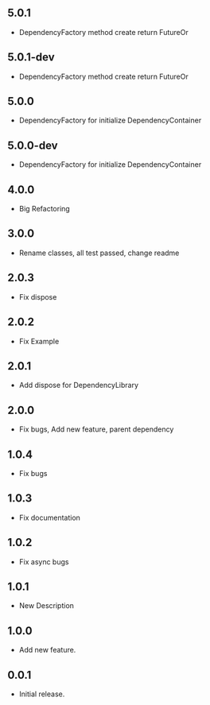 ## 5.0.1

* DependencyFactory method create return FutureOr

## 5.0.1-dev

* DependencyFactory method create return FutureOr

## 5.0.0

* DependencyFactory for initialize DependencyContainer

## 5.0.0-dev

* DependencyFactory for initialize DependencyContainer

## 4.0.0

* Big Refactoring

## 3.0.0

* Rename classes, all test passed, change readme

## 2.0.3

* Fix dispose

## 2.0.2

* Fix Example


## 2.0.1

* Add dispose for DependencyLibrary

## 2.0.0

* Fix bugs, Add new feature, parent dependency

## 1.0.4

* Fix bugs

## 1.0.3

* Fix documentation

## 1.0.2

* Fix async bugs

## 1.0.1

* New Description

## 1.0.0

* Add new feature.


## 0.0.1

* Initial release.


